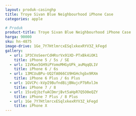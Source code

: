 ```yaml
---
layout: produk-casinghp
title: Troye Sivan Blue Neighbourhood iPhone Case
categories: apple

# Produk
product-title: Troye Sivan Blue Neighbourhood iPhone Case
harga: 90000
sku: hn-4875
image-drive: 1Ge_7Y7HtlmrcxESqlxkexRYV3Z_kFegd
gallery:
  - url: 1P3CVoSeerCdHRsrVx91XD-PTxBk4iOK1
    title: iPhone 5 / 5s / SE
  - url: 11VKwx5GH9iPYomoMHGyUPk_auMqqQL1V
    title: iPhone 6 / 6s
  - url: 13MCUuBPu-UQ2fA066CU9HGHchgbx9RXm
    title: iPhone 6 Plus / 6s Plus
  - url: 1GVCPc-kVpI9BufndBijBNujcP7bRxlJm
    title: iPhone 7 / 8
  - url: 15svQjbzfuACDmrjBvt5aHpR7Q5O0eQZY
    title: iPhone 7 Plus / 8 Plus
  - url: 1Ge_7Y7HtlmrcxESqlxkexRYV3Z_kFegd
    title: iPhone X
---
```

